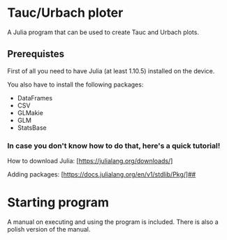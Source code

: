 # Tauc/Urbach ploter
A Julia program that can be used to create Tauc and Urbach plots.
## Prerequistes 
First of all you need to have Julia (at least 1.10.5) installed on the device.

You also have to install the following packages:
* DataFrames
* CSV
* GLMakie
* GLM
* StatsBase
### In case you don't know how to do that, here's a quick tutorial!
How to download Julia: [https://julialang.org/downloads/]

Adding packages: [https://docs.julialang.org/en/v1/stdlib/Pkg/]##

# Starting program
A manual on executing and using the program is included. There is also a polish version of the manual. 
